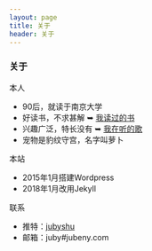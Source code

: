 ```yaml
---
layout: page 
title: 关于
header: 关于
---
```


<h3>关于</h3>

<i class="fa fa-user-o"> </i> 本人
- 90后，就读于南京大学
- 好读书，不求甚解 ➥ [我读过的书](http://jubeny.com/assets/my-booklist.html)
- 兴趣广泛，特长没有 ➥ [我在听的歌](https://itunes.apple.com/cn/playlist/ilisten/pl.u-V9D7mXkiB91RDY2)
- 宠物是豹纹守宫，名字叫萝卜

<i class="fa fa-folder-o"></i> 本站
- 2015年1月搭建Wordpress
- 2018年1月改用Jekyll

<i class="fa fa-paper-plane-o"></i> 联系
- 推特：[jubyshu](https://twitter.com/jubyshu)
- 邮箱：juby#jubeny.com
